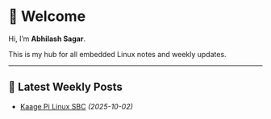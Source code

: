 # 👋 Welcome

Hi, I’m **Abhilash Sagar**.  

This is my hub for all embedded Linux notes and weekly updates.

---

## 📰 Latest Weekly Posts

- [Kaage Pi Linux SBC](blog/kaagepi.md) *(2025-10-02)*









